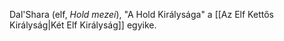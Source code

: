 Dal'Shara (elf, *Hold mezei*), "A Hold Királysága" a [[Az Elf Kettős Királyság|Két Elf Királyság]] egyike.